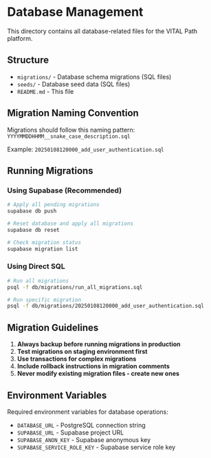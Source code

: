 # Database Management

This directory contains all database-related files for the VITAL Path platform.

## Structure

- `migrations/` - Database schema migrations (SQL files)
- `seeds/` - Database seed data (SQL files)
- `README.md` - This file

## Migration Naming Convention

Migrations should follow this naming pattern:
`YYYYMMDDHHMM__snake_case_description.sql`

Example: `20250108120000_add_user_authentication.sql`

## Running Migrations

### Using Supabase (Recommended)
```bash
# Apply all pending migrations
supabase db push

# Reset database and apply all migrations
supabase db reset

# Check migration status
supabase migration list
```

### Using Direct SQL
```bash
# Run all migrations
psql -f db/migrations/run_all_migrations.sql

# Run specific migration
psql -f db/migrations/20250108120000_add_user_authentication.sql
```

## Migration Guidelines

1. **Always backup before running migrations in production**
2. **Test migrations on staging environment first**
3. **Use transactions for complex migrations**
4. **Include rollback instructions in migration comments**
5. **Never modify existing migration files - create new ones**

## Environment Variables

Required environment variables for database operations:
- `DATABASE_URL` - PostgreSQL connection string
- `SUPABASE_URL` - Supabase project URL
- `SUPABASE_ANON_KEY` - Supabase anonymous key
- `SUPABASE_SERVICE_ROLE_KEY` - Supabase service role key
